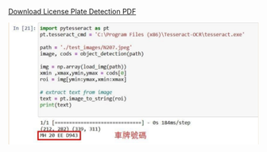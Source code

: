 [Download License Plate Detection PDF](https://github.com/weitsunglin/license_plate_detection/raw/main/license_plate_detection.pdf)

![demo](https://github.com/weitsunglin/license_plate_detection/blob/main/demo.jpg)
